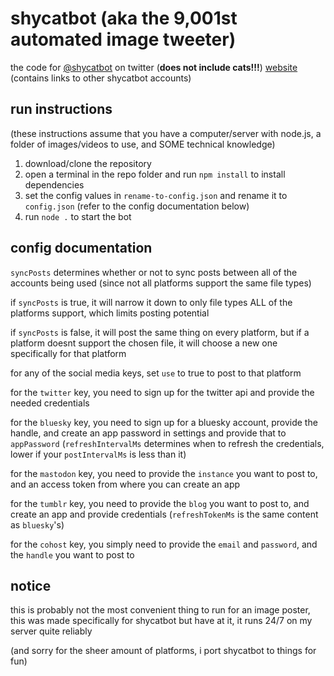 # shycatbot (aka the 9,001st automated image tweeter)
the code for [@shycatbot](https://twitter.com/shycatbot) on twitter (**does not include cats!!!**)
[website](https://shy.rocks/shycatbot) (contains links to other shycatbot accounts)

## run instructions
(these instructions assume that you have a computer/server with node.js, a folder of images/videos to use, and SOME technical knowledge)

1. download/clone the repository
2. open a terminal in the repo folder and run `npm install` to install dependencies
3. set the config values in `rename-to-config.json` and rename it to `config.json` (refer to the config documentation below)
4. run `node .` to start the bot

## config documentation
`syncPosts` determines whether or not to sync posts between all of the accounts being used (since not all platforms support the same file types)

if `syncPosts` is true, it will narrow it down to only file types ALL of the platforms support, which limits posting potential

if `syncPosts` is false, it will post the same thing on every platform, but if a platform doesnt support the chosen file, it will choose a new one specifically for that platform

for any of the social media keys, set `use` to true to post to that platform

for the `twitter` key, you need to sign up for the twitter api and provide the needed credentials

for the `bluesky` key, you need to sign up for a bluesky account, provide the handle, and create an app password in settings and provide that to `appPassword` (`refreshIntervalMs` determines when to refresh the credentials, lower if your `postIntervalMs` is less than it)

for the `mastodon` key, you need to provide the `instance` you want to post to, and an access token from where you can create an app

for the `tumblr` key, you need to provide the `blog` you want to post to, and create an app and provide credentials (`refreshTokenMs` is the same content as `bluesky`'s)

for the `cohost` key, you simply need to provide the `email` and `password`, and the `handle` you want to post to

## notice
this is probably not the most convenient thing to run for an image poster, this was made specifically for shycatbot
but have at it, it runs 24/7 on my server quite reliably

(and sorry for the sheer amount of platforms, i port shycatbot to things for fun)